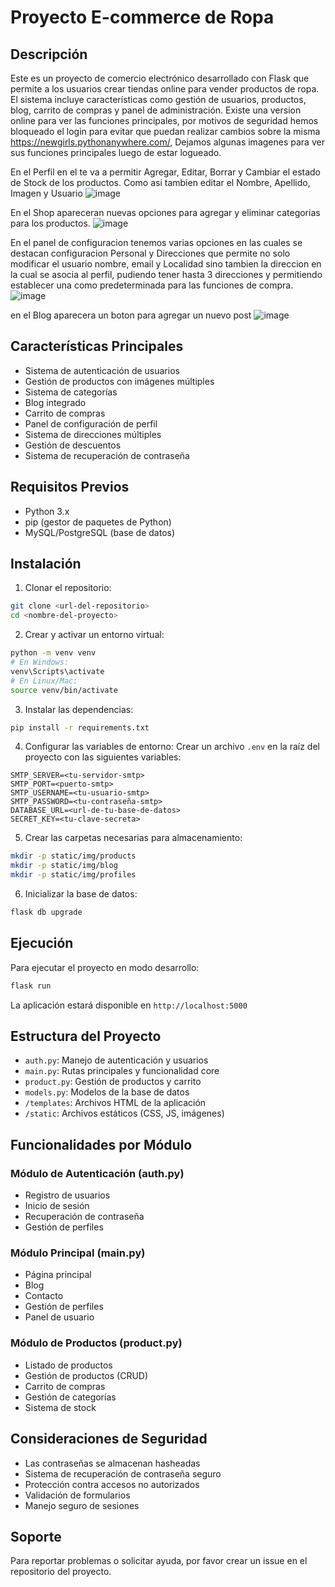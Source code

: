 # Proyecto E-commerce de Ropa

## Descripción
Este es un proyecto de comercio electrónico desarrollado con Flask que permite a los usuarios crear tiendas online para vender productos de ropa. El sistema incluye características como gestión de usuarios, productos, blog, carrito de compras y panel de administración.
Existe una version online para ver las funciones principales, por motivos de seguridad hemos bloqueado el login para evitar que puedan realizar cambios sobre la misma https://newgirls.pythonanywhere.com/, Dejamos algunas imagenes para ver sus funciones principales luego de estar logueado.

En el Perfil en el te va a permitir Agregar, Editar, Borrar y Cambiar el estado de Stock de los productos. Como asi tambien editar el Nombre, Apellido, Imagen y Usuario 
![image](https://github.com/user-attachments/assets/46658149-23cf-457e-85ae-142fee3d94ac)


En el Shop apareceran nuevas opciones para agregar y eliminar categorias para los productos.
![image](https://github.com/user-attachments/assets/6e98d8b2-846d-4d8d-8e63-ee90ddbc864f)

En el panel de configuracion tenemos varias opciones en las cuales se destacan configuracion Personal y Direcciones que permite no solo modificar el usuario nombre, email y Localidad sino tambien la direccion en la cual se asocia al perfil, pudiendo tener hasta 3 direcciones y permitiendo establecer una como predeterminada para las funciones de compra.
![image](https://github.com/user-attachments/assets/49d86bcf-ca73-434b-9b41-7ff0e2725ffa)

en el Blog aparecera un boton para agregar un nuevo post
![image](https://github.com/user-attachments/assets/5349561f-93e2-48f3-a303-00e1fdcbabca)


## Características Principales
- Sistema de autenticación de usuarios
- Gestión de productos con imágenes múltiples
- Sistema de categorías
- Blog integrado
- Carrito de compras
- Panel de configuración de perfil
- Sistema de direcciones múltiples
- Gestión de descuentos
- Sistema de recuperación de contraseña

## Requisitos Previos
- Python 3.x
- pip (gestor de paquetes de Python)
- MySQL/PostgreSQL (base de datos)

## Instalación

1. Clonar el repositorio:
```bash
git clone <url-del-repositorio>
cd <nombre-del-proyecto>
```

2. Crear y activar un entorno virtual:
```bash
python -m venv venv
# En Windows:
venv\Scripts\activate
# En Linux/Mac:
source venv/bin/activate
```

3. Instalar las dependencias:
```bash
pip install -r requirements.txt
```

4. Configurar las variables de entorno:
Crear un archivo `.env` en la raíz del proyecto con las siguientes variables:
```plaintext
SMTP_SERVER=<tu-servidor-smtp>
SMTP_PORT=<puerto-smtp>
SMTP_USERNAME=<tu-usuario-smtp>
SMTP_PASSWORD=<tu-contraseña-smtp>
DATABASE_URL=<url-de-tu-base-de-datos>
SECRET_KEY=<tu-clave-secreta>
```

5. Crear las carpetas necesarias para almacenamiento:
```bash
mkdir -p static/img/products
mkdir -p static/img/blog
mkdir -p static/img/profiles
```

6. Inicializar la base de datos:
```bash
flask db upgrade
```

## Ejecución
Para ejecutar el proyecto en modo desarrollo:
```bash
flask run
```
La aplicación estará disponible en `http://localhost:5000`

## Estructura del Proyecto
- `auth.py`: Manejo de autenticación y usuarios
- `main.py`: Rutas principales y funcionalidad core
- `product.py`: Gestión de productos y carrito
- `models.py`: Modelos de la base de datos
- `/templates`: Archivos HTML de la aplicación
- `/static`: Archivos estáticos (CSS, JS, imágenes)

## Funcionalidades por Módulo

### Módulo de Autenticación (auth.py)
- Registro de usuarios
- Inicio de sesión
- Recuperación de contraseña
- Gestión de perfiles

### Módulo Principal (main.py)
- Página principal
- Blog
- Contacto
- Gestión de perfiles
- Panel de usuario

### Módulo de Productos (product.py)
- Listado de productos
- Gestión de productos (CRUD)
- Carrito de compras
- Gestión de categorías
- Sistema de stock

## Consideraciones de Seguridad
- Las contraseñas se almacenan hasheadas
- Sistema de recuperación de contraseña seguro
- Protección contra accesos no autorizados
- Validación de formularios
- Manejo seguro de sesiones

## Soporte
Para reportar problemas o solicitar ayuda, por favor crear un issue en el repositorio del proyecto.
